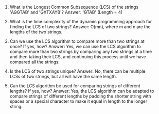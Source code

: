 1. What is the Longest Common Subsequence (LCS) of the strings 'AGGTAB' and 'GXTXAYB'?
Answer: 'GTAB' (Length = 4)

2. What is the time complexity of the dynamic programming approach for finding the LCS of two strings?
Answer: O(mn), where m and n are the lengths of the two strings.

3. Can we use the LCS algorithm to compare more than two strings at once? If yes, how?
Answer: Yes, we can use the LCS algorithm to compare more than two strings by comparing any two strings at a time and then taking their LCS, and continuing this process until we have compared all the strings.

4. Is the LCS of two strings unique?
Answer: No, there can be multiple LCSs of two strings, but all will have the same length.

5. Can the LCS algorithm be used for comparing strings of different lengths? If yes, how?
Answer: Yes, the LCS algorithm can be adapted to compare strings of different lengths by padding the shorter string with spaces or a special character to make it equal in length to the longer string.